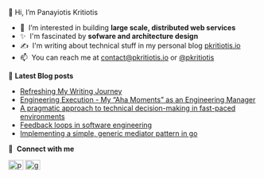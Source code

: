👋 Hi, I’m Panayiotis Kritiotis
- :monocle_face: &nbsp;I’m interested in building **large scale, distributed web services**
- ✨ &nbsp;I'm fascinated by **sofware and architecture design**
- :writing_hand:&nbsp;&nbsp;I'm writing about technical stuff in my personal blog [pkritiotis.io](https://pkritiotis.io)
- 📫 &nbsp;You can reach me at contact@pkritiotis.io or [@pkritiotis](https://twitter.com/pkritiotis)


:page_facing_up:&nbsp;**Latest Blog posts**<br>
<!-- BLOG-POST-LIST:START -->
- [Refreshing My Writing Journey](http://pkritiotis.io/refreshing-my-writing-journey/)
- [Engineering Execution - My “Aha Moments” as an Engineering Manager](http://pkritiotis.io/engineering-execution-aha-moments/)
- [A pragmatic approach to technical decision-making in fast-paced environments](http://pkritiotis.io/technical-decision-making-fast-paced-environments/)
- [Feedback loops in software engineering](http://pkritiotis.io/feedback-loops/)
- [Implementing a simple, generic mediator pattern in go](http://pkritiotis.io/mediator-pattern-in-go/)
<!-- BLOG-POST-LIST:END -->


🔗 &nbsp;**Connect with me**
<p align="left">
<a href="https://twitter.com/pkritiotis" target="blank"><img align="center" src="https://raw.githubusercontent.com/rahuldkjain/github-profile-readme-generator/master/src/images/icons/Social/twitter.svg" alt="pkritiotis" height="20" width="30" /></a>
<a href="https://linkedin.com/in/pkritiotis" target="blank"><img align="center" src="https://raw.githubusercontent.com/rahuldkjain/github-profile-readme-generator/master/src/images/icons/Social/linked-in-alt.svg" alt="gautamkrishnar" height="20" width="30" /></a>

<!---
pkritiotis/pkritiotis is a ✨ special ✨ repository because its `README.md` (this file) appears on your GitHub profile.
You can click the Preview link to take a look at your changes.
--->
